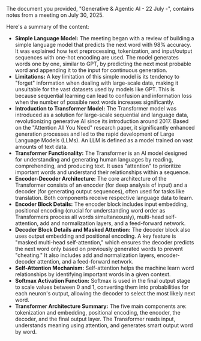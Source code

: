 The document you provided, "Generative & Agentic AI - 22 July -", contains notes from a meeting on July 30, 2025.

Here's a summary of the content:

  * **Simple Language Model:** The meeting began with a review of building a simple language model that predicts the next word with 98% accuracy. It was explained how text preprocessing, tokenization, and input/output sequences with one-hot encoding are used. The model generates words one by one, similar to GPT, by predicting the next most probable word and appending it to the input for continuous generation.
  * **Limitations:** A key limitation of this simple model is its tendency to "forget" information when dealing with large-scale data, making it unsuitable for the vast datasets used by models like GPT. This is because sequential learning can lead to confusion and information loss when the number of possible next words increases significantly.
  * **Introduction to Transformer Model:** The Transformer model was introduced as a solution for large-scale sequential and language data, revolutionizing generative AI since its introduction around 2017. Based on the "Attention All You Need" research paper, it significantly enhanced generation processes and led to the rapid development of Large Language Models (LLMs). An LLM is defined as a model trained on vast amounts of text data.
  * **Transformer Functionality:** The Transformer is an AI model designed for understanding and generating human languages by reading, comprehending, and producing text. It uses "attention" to prioritize important words and understand their relationships within a sequence.
  * **Encoder-Decoder Architecture:** The core architecture of the Transformer consists of an encoder (for deep analysis of input) and a decoder (for generating output sequences), often used for tasks like translation. Both components receive respective language data to learn.
  * **Encoder Block Details:** The encoder block includes input embedding, positional encoding (crucial for understanding word order as Transformers process all words simultaneously), multi-head self-attention, add and normalization layers, and a feed-forward network.
  * **Decoder Block Details and Masked Attention:** The decoder block also uses output embedding and positional encoding. A key feature is "masked multi-head self-attention," which ensures the decoder predicts the next word only based on previously generated words to prevent "cheating." It also includes add and normalization layers, encoder-decoder attention, and a feed-forward network.
  * **Self-Attention Mechanism:** Self-attention helps the machine learn word relationships by identifying important words in a given context.
  * **Softmax Activation Function:** Softmax is used in the final output stage to scale values between 0 and 1, converting them into probabilities for each neuron's output, allowing the decoder to select the most likely next word.
  * **Transformer Architecture Summary:** The five main components are: tokenization and embedding, positional encoding, the encoder, the decoder, and the final output layer. The Transformer reads input, understands meaning using attention, and generates smart output word by word.
